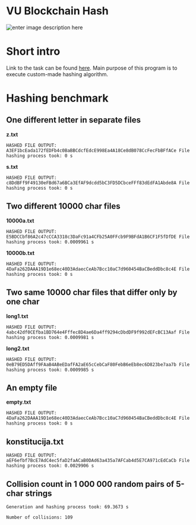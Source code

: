 # VU Blockchain Hash

![enter image description here](https://blog.mozilla.org/webdev/files/2012/06/wonka-md5-300x300.jpg)


# Short intro
Link to the task can be found [here](https://github.com/blockchain-group/Blockchain-technologijos/blob/master/pratybos/1uzduotis-Hashavimas.md).
Main purpose of this program is to execute custom-made hashing algorithm.

# Hashing benchmark
## One different letter in separate files
**z.txt**

`
HASHED FILE OUTPUT:
 A3EF1bcEada172fEDFb4c0BaBBCdcfEdcE998Ea4A18Ce8dB078CcFecFbBFfACe
 File hashing process took: 0 s
`

**s.txt**

`
HASHED FILE OUTPUT:
c8DdBFf9F49130eFBd67a6BCa3EfAF9dcdd5bC3FD5DCbceFFf83dEdFA1Abde8A
File hashing process took: 0 s
`

## Two different 10000 char files
**10000a.txt**

`HASHED FILE OUTPUT:
 E5BDCCbf86A2c47cCCA3318c3DaFc91a4CFb25A0FFcb9F9BFdA1B6CF1F5fDfDE
 File hashing process took: 0.0009961 s
`

**10000b.txt**

`HASHED FILE OUTPUT:
 4DaFa262DAAA19D1e68ec40D3AdaecCeAb7Bcc10aC7d960454BaCBeddDbc8c4E
 File hashing process took: 0 s
`

## Two same 10000 char files that differ only by one char

**long1.txt**

`HASHED FILE OUTPUT:
 4abc42df0CEfba1BD764e4Fffec8D4ae6Da4ff9294cDbdDF9f992dEFcBC13Aaf
 File hashing process took: 0.0009981 s
`

**long2.txt**

`HASHED FILE OUTPUT:
 0eB79ED5DAff9FAaB4ABeEDafFA2aE65cCebCaF80FebB6eEb8ec6D823be7aa7b
 File hashing process took: 0.0009985 s
`

## An empty file

**empty.txt**

`HASHED FILE OUTPUT:
 4DaFa262DAAA19D1e68ec40D3AdaecCeAb7Bcc10aC7d960454BaCBeddDbc8c4E
 File hashing process took: 0 s
`

## konstitucija.txt

`HASHED FILE OUTPUT:
 aEF6efbf7BcE7AdC4ec5faD2faACaB0DAd63a435a7AFCab4d5E7CA971cEdCaCb
 File hashing process took: 0.0029906 s
`

## Collision count in 1 000 000 random pairs of 5-char strings 
`Generation and hashing process took: 69.3673 s`

`Number of collisions: 109`